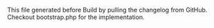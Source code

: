 This file generated before Build by pulling the changelog from GitHub.
Checkout bootstrap.php for the implementation.
